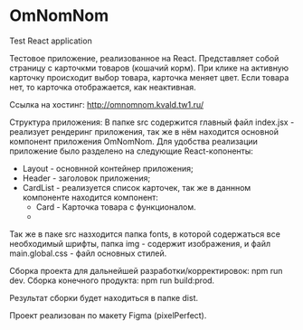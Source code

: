 # OmNomNom
Test React application 

Тестовое приложение, реализованное на React. Представляет собой страницу с карточкми товаров (кошачий корм). При клике на активную карточку происходит выбор товара, карточка меняет цвет. Если товара нет, то карточка отображается, как неактивная. 

Ссылка на хостинг: http://omnomnom.kvald.tw1.ru/

Структура приложения:
В папке src содержится главный файл index.jsx - реализует рендеринг приложения, так же в нём находится основной компонент приложения OmNomNom.
Для удобства реализации приложение было разделено на следующие React-копоненты:
  * Layout - основнной контейнер приложения;
  * Header - заголовок приложения;
  * CardList - реализуется список карточек, так же в даннном компоненте находится компонент: 
    * Card - Карточка товара с функционалом.  
    * 
Так же в паке src назходится папка fonts,  в которой содержаться все необходимый шрифты, 
папка img - содержит изображения, и файл main.global.css - файл основных стилей.

Сборка проекта для дальнейшей разработки/корректировок: npm run dev.
Сборка конечного продукта: npm run build:prod.

Результат сборки будет находиться в папке dist.

Проект реализован по макету Figma (pixelPerfect).
